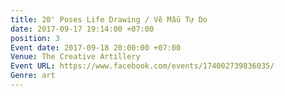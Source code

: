 ```yaml
---
title: 20' Poses Life Drawing / Vẽ Mẫu Tự Do
date: 2017-09-17 19:14:00 +07:00
position: 3
Event date: 2017-09-18 20:00:00 +07:00
Venue: The Creative Artillery
Event URL: https://www.facebook.com/events/174002739836035/
Genre: art
---
```


